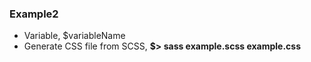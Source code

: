### Example2
- Variable, $variableName
- Generate CSS file from SCSS, **$> sass example.scss example.css**
